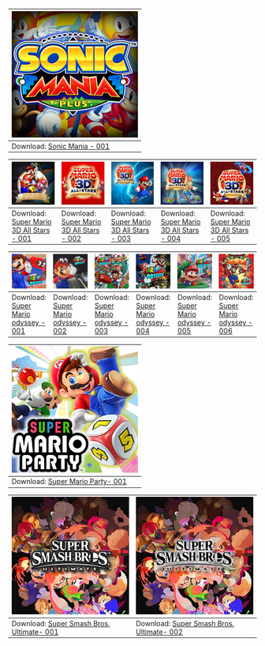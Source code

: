 <!--sonicmania-->

| ![sonic mania - 001](/icon/preview/s/Sonic-mania-icon-001-[01009AA000FAA000].jpg) |
| --- |
| Download: [Sonic Mania - 001](../../../raw/main/icon/zip/Sonic-mania-icon-001-[01009AA000FAA000].zip) |

<!--mario3D-allstars-->

| ![Super Mario 3D All Stars - 001](/icon/preview/s/super-mario-all-stars-icon-001-[10049900F546000].jpg) | ![Super Mario 3D All Stars - 002](/icon/preview/s/super-mario-all-stars-icon-002-[10049900F546000].jpg) | ![Super Mario 3D All Stars - 003](/icon/preview/s/super-mario-all-stars-icon-003-[10049900F546000].jpg) | ![Super Mario 3D All Stars - 004](/icon/preview/s/super-mario-all-stars-icon-004-[10049900F546000].jpg) | ![Super Mario 3D All Stars - 005](/icon/preview/s/super-mario-all-stars-icon-005-[10049900F546000].jpg) |
| --- | --- | --- | --- | --- |
| Download: [Super Mario 3D All Stars - 001](../../../raw/main/icon/zip/super-mario-all-stars-icon-001-[10049900F546000].zip) | Download: [Super Mario 3D All Stars - 002](../../../raw/main/icon/zip/super-mario-all-stars-icon-002-[10049900F546000].zip) | Download: [Super Mario 3D All Stars - 003](../../../raw/main/icon/zip/super-mario-all-stars-icon-003-[10049900F546000].zip) | Download: [Super Mario 3D All Stars - 004](../../../raw/main/icon/zip/super-mario-all-stars-icon-004-[10049900F546000].zip) | Download: [Super Mario 3D All Stars - 005](../../../raw/main/icon/zip/super-mario-all-stars-icon-005-[10049900F546000].zip) |

<!--sm-odyssey-->

| ![Super Mario odyssey - 001](/icon/preview/s/super-mario-odyssey-icon-001-[0100000000010000].jpg) | ![Super Mario odyssey - 002](/icon/preview/s/super-mario-odyssey-icon-002-[0100000000010000].jpg) | ![Super Mario odyssey - 003](/icon/preview/s/super-mario-odyssey-icon-003-[0100000000010000].jpg) | ![Super Mario odyssey - 004](/icon/preview/s/super-mario-odyssey-icon-004-[0100000000010000].jpg) | ![Super Mario odyssey - 005](/icon/preview/s/super-mario-odyssey-icon-005-[0100000000010000].jpg) | ![Super Mario odyssey - 006](/icon/preview/s/super-mario-odyssey-icon-006-[0100000000010000].jpg) | ![Super Mario odyssey - 007](/icon/preview/s/super-mario-odyssey-icon-007-[0100000000010000].jpg) |
| --- | --- | --- | --- | --- | --- | --- |
| Download: [Super Mario odyssey - 001](../../../raw/main/icon/zip/super-mario-odyssey-icon-001-[0100000000010000].zip) | Download: [Super Mario odyssey - 002](../../../raw/main/icon/zip/super-mario-odyssey-icon-002-[0100000000010000].zip) | Download: [Super Mario odyssey - 003](../../../raw/main/icon/zip/super-mario-odyssey-icon-003-[0100000000010000].zip) | Download: [Super Mario odyssey - 004](../../../raw/main/icon/zip/super-mario-odyssey-icon-004-[0100000000010000].zip) | Download: [Super Mario odyssey - 005](../../../raw/main/icon/zip/super-mario-odyssey-icon-005-[0100000000010000].zip) | Download: [Super Mario odyssey - 006](../../../raw/main/icon/zip/super-mario-odyssey-icon-006-[0100000000010000].zip) | Download: [Super Mario odyssey - 007](../../../raw/main/icon/zip/super-mario-odyssey-icon-007-[0100000000010000].zip) |

<!--sm-party-->

| ![Super Mario Party- 001](/icon/preview/s/super-mario-party-icon-001-[010036B0034E4000].jpg) |
| --- |
| Download: [Super Mario Party- 001](../../../raw/main/icon/zip/super-mario-party-icon-001-[010036B0034E4000].zip) |

<!--SSBU-->

| ![Super Smash Bros. Ultimate- 001](/icon/preview/s/supersmashbrosultimate-icon-001-[01006A800016E000].jpg) | ![Super Smash Bros. Ultimate- 002](/icon/preview/s/supersmashbrosultimate-icon-002-[01006A800016E000].jpg) |
| --- | --- |
| Download: [Super Smash Bros. Ultimate- 001](../../../raw/main/icon/zip/supersmashbrosultimate-icon-001-[01006A800016E000].zip) | Download: [Super Smash Bros. Ultimate- 002](../../../raw/main/icon/zip/supersmashbrosultimate-icon-002-[01006A800016E000].zip) | 